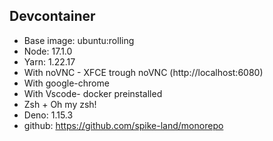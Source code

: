 ## Devcontainer

- Base image: ubuntu:rolling
- Node: 17.1.0
- Yarn: 1.22.17
- With noVNC - XFCE trough noVNC (http://localhost:6080)
- With google-chrome
- With Vscode- docker preinstalled
- Zsh + Oh my zsh!
- Deno: 1.15.3
- github: https://github.com/spike-land/monorepo
